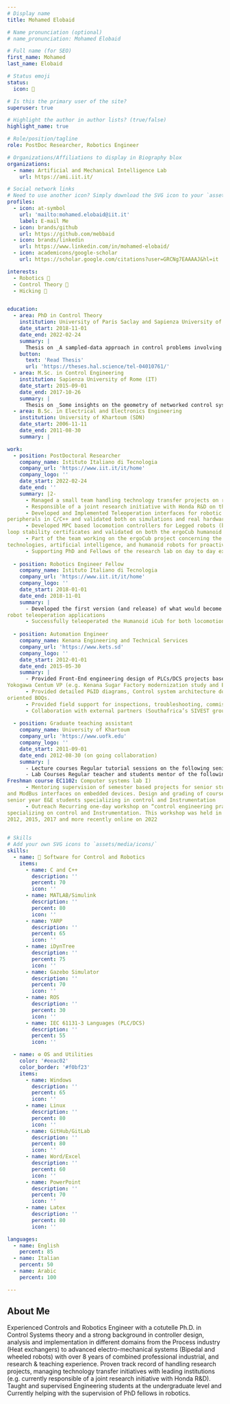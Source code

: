```yaml
---
# Display name
title: Mohamed Elobaid

# Name pronunciation (optional)
# name_pronunciation: Mohamed Elobaid

# Full name (for SEO)
first_name: Mohamed
last_name: Elobaid

# Status emoji
status:
  icon: 🚀

# Is this the primary user of the site?
superuser: true

# Highlight the author in author lists? (true/false)
highlight_name: true

# Role/position/tagline
role: PostDoc Researcher, Robotics Engineer

# Organizations/Affiliations to display in Biography blox
organizations:
  - name: Artificial and Mechanical Intelligence Lab
    url: https://ami.iit.it/

# Social network links
# Need to use another icon? Simply download the SVG icon to your `assets/media/icons/` folder.
profiles:
  - icon: at-symbol
    url: 'mailto:mohamed.elobaid@iit.it'
    label: E-mail Me
  - icon: brands/github
    url: https://github.com/mebbaid
  - icon: brands/linkedin
    url: https://www.linkedin.com/in/mohamed-elobaid/
  - icon: academicons/google-scholar
    url: https://scholar.google.com/citations?user=GRCNg7EAAAAJ&hl=it

interests:
  - Robotics 🤖
  - Control Theory 🚀
  - Hicking 🚵


education:
  - area: PhD in Control Theory
    institution: University of Paris Saclay and Sapienza University of Rome (FR, IT)
    date_start: 2018-11-01
    date_end: 2022-02-24
    summary: |
      Thesis on _A sampled-data approach in control problems involving partial dynamics cancellation_.
    button:
      text: 'Read Thesis'
      url: 'https://theses.hal.science/tel-04010761/'
  - area: M.Sc. in Control Engineering
    institution: Sapienza University of Rome (IT)
    date_start: 2015-09-01
    date_end: 2017-10-26
    summary: |
      Thesis on _Some insights on the geometry of networked control systems: from linear to nonlinear_.
  - area: B.Sc. in Electrical and Electronics Engineering
    institution: University of Khartoum (SDN)
    date_start: 2006-11-11
    date_end: 2011-08-30
    summary: |

work:
  - position: PostDoctoral Researcher
    company_name: Istituto Italiano di Tecnologia
    company_url: 'https://www.iit.it/it/home'
    company_logo: ''
    date_start: 2022-02-24
    date_end: ''
    summary: |2-
      - Managed a small team handling technology transfer projects on robotics teleoperation in an agile fashion.
      - Responsible of a joint research initiative with Honda R&D on their newly designed avatar robot.
      - Developed and Implemented Teleoperation interfaces for robotic avatar systems based on VR devices and Other
peripherals in C/C++ and validated both on simulations and real hardware.
      - Developed MPC based locomotion controllers for Legged robots (both Bipedal and Quadrupeds) with closed
loop stability certificates and validated on both the ergoCub humanoid and the quadruped Aliengo
      - Part of the team working on the ergoCub project concerning the design and validation of new wearable
technologies, artificial intelligence, and humanoid robots for proactive risk mitigation in work environments.
      - Supporting PhD and Fellows of the research lab on day to day experimental and technical activities.
      
  - position: Robotics Engineer Fellow
    company_name: Istituto Italiano di Tecnologia
    company_url: 'https://www.iit.it/it/home'
    company_logo: ''
    date_start: 2018-01-01
    date_end: 2018-11-01
    summary: |
      - Developed the first version (and release) of what would become the walking-teleoperation software suite for
robot teleoperation applications
      - Successfully teleoperated the Humanoid iCub for both locomotion and manipulation tasks
      
  - position: Automation Engineer
    company_name: Kenana Engineering and Technical Services
    company_url: 'https://www.kets.sd'
    company_logo: ''
    date_start: 2012-01-01
    date_end: 2015-05-30
    summary: |
      - Provided Front-End engineering design of PLCs/DCS projects based on Siemens (TIA Portal/ PCS7) and
Yokogawa Centum VP (e.g. Kenana Sugar Factory modernization study and Elreddais Sugar Plant basic design).
      - Provided detailed P&ID diagrams, Control system architecture documents, Functional Specifications and Tender
oriented BOQs.
      - Provided field support for inspections, troubleshooting, commissioning during the initial operation of the WhiteNile Sugar Plant - Power house DCS control works.
      - Collaboration with external partners (Southafrica’s SIVEST group) on the initial project phase.
      
  - position: Graduate teaching assistant
    company_name: University of Khartoum
    company_url: 'https://www.uofk.edu'
    company_logo: ''
    date_start: 2011-09-01
    date_end: 2012-08-30 (on going collaboration)
    summary: |
      - Lecture courses Regular tutorial sessions on the following senior level courses (SC5121: Linear Control Theory and SC5226: Design of Control systems)
      - Lab Courses Regular teacher and students mentor of the following lab courses worthing 3 credits (SC4210: Control systems lab I, SC5124: Control systems lab II and SC5228: Control systems lab III
Freshman course EC1102: Computer systems lab I)
      - Mentoring supervision of semester based projects for senior students. Mentoring of projects on design of OPC
and ModBus interfaces on embedded devices. Design and grading of coursework fulfilling semester projects for
senior year E&E students specializing in control and Instrumentation
      - Outreach Recurring one-day workshop on “control engineering practice and prospects” for senior year students
specializing on control and Instrumentation. This workshop was held in person on the U of K central Campus on
2012, 2015, 2017 and more recently online on 2022
      

# Skills
# Add your own SVG icons to `assets/media/icons/`
skills:
  - name: 🤖 Software for Control and Robotics
    items:
      - name: C and C++
        description: ''
        percent: 70
        icon: ''
      - name: MATLAB/Simulink
        description: ''
        percent: 80
        icon: ''
      - name: YARP
        description: ''
        percent: 65
        icon: ''
      - name: iDynTree
        description: ''
        percent: 75
        icon: ''
      - name: Gazebo Simulator
        description: ''
        percent: 70
        icon: ''
      - name: ROS
        description: ''
        percent: 30
        icon: ''  
      - name: IEC 61131-3 Languages (PLC/DCS)
        description: ''
        percent: 55
        icon: ''

  - name: ⚙️ OS and Utilities
    color: '#eeac02'
    color_border: '#f0bf23'
    items:
      - name: Windows
        description: ''
        percent: 65
        icon: ''
      - name: Linux
        description: ''
        percent: 80
        icon: ''
      - name: GitHub/GitLab
        description: ''
        percent: 80
        icon: ''
      - name: Word/Excel
        description: ''
        percent: 60
        icon: ''
      - name: PowerPoint
        description: ''
        percent: 70
        icon: ''
      - name: Latex
        description: ''
        percent: 80
        icon: ''

languages:
  - name: English
    percent: 85
  - name: Italian
    percent: 50
  - name: Arabic
    percent: 100

---
```


## About Me

Experienced Controls and Robotics Engineer with a cotutelle Ph.D. in Control Systems theory and a strong
background in controller design, analysis and implementation in different domains from the Process industry
(Heat exchangers) to advanced electro-mechanical systems (Bipedal and wheeled robots) with over 8 years of
combined professional industrial, and research & teaching experience. Proven track record of handling research
projects, managing technology transfer initiatives with leading institutions (e.g. currently responsible of a joint
research initiative with Honda R&D). Taught and supervised Engineering students at the undergraduate level and
Currently helping with the supervision of PhD fellows in robotics.
